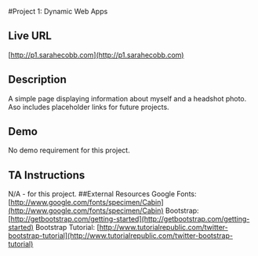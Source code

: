 #Project 1: Dynamic Web Apps  
## Live URL  
[http://p1.sarahecobb.com](http://p1.sarahecobb.com)  
## Description  
A simple page displaying information about myself and a headshot photo. Aso includes placeholder links for future projects.  
## Demo  
No demo requirement for this project.
## TA Instructions  
N/A - for this project.
##External Resources
Google Fonts: [http://www.google.com/fonts/specimen/Cabin](http://www.google.com/fonts/specimen/Cabin)
Bootstrap: [http://getbootstrap.com/getting-started](http://getbootstrap.com/getting-started)
Bootstrap Tutorial: [http://www.tutorialrepublic.com/twitter-bootstrap-tutorial](http://www.tutorialrepublic.com/twitter-bootstrap-tutorial)
